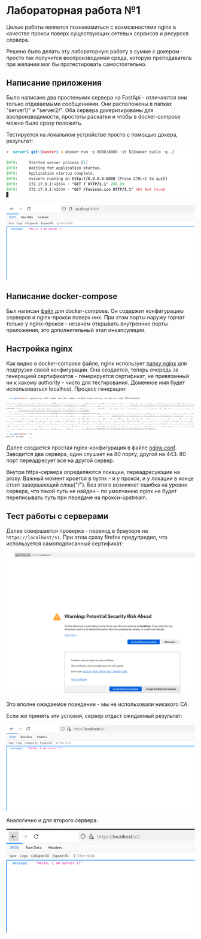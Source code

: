 # Лабораторная работа №1

Целью работы является познакомиться с возможностями nginx в качестве прокси поверх существующих сетевых сервисов и ресурсов сервера.

Решено было делать эту лабораторную работу в сумме с докером - просто так получится воспроизводимая среда, которую преподаватель при желании мог бы протестировать самостоятельно.

## Написание приложения

Было написано два простеньких сервера на FastApi - отличаются они только отдаваемыми сообщениями. Они расположены в папках "server1/" и "server2/". Оба сервера докеризированы для воспроизводимости, простоты раскатки и чтобы в docker-compose можно было сразу положить.

Тестируется на локальном устройстве просто с помощью докера, результат:

![test](../assets/test.png)

![result](../assets/2024-12-01-12-27-06.png)

## Написание docker-compose

Был написан [файл](./docker-compose.yml) для docker-compose. Он содержит конфигурацию серверов и nginx-прокси поверх них.
При этом порты наружу торчат только у nginx-прокси - незачем открывать внутренние порты приложения,
это дополнительный этап инкапсуляции.

## Настройка nginx

Как видно в docker-compose файле, nginx использует [папку nginx](./nginx) для подгрузки своей конфигурации.
Она создается, теперь очередь за генерацией сертификатов - генерируется сертификат, не привязанный ни к какому authority -
чисто для тестирования. Доменное имя будет использоваться localhost. Процесс генерации:

![ssl-setup](../assets/2024-12-01-12-20-07.png)

Далее создается простая nginx-конфигурация в файле [nginx.conf](./nginx/nginx.conf). Заводится два сервера, один слушает на 80 порту, другой на 443. 80 порт переадресует все на другой сервер.

Внутри https-сервера определяются локации, переадресующие на proxy. Важный момент кроется в путях - и у прокси, и у локации в конце стоит завершающий слэш("/"). Без этого возникнет ошибка на уровне сервера, что такой путь не найден - по умолчанию nginx не будет переписывать путь при передаче на прокси-upstream.

## Тест работы с серверами

Далее совершается проверка - переход в браузере на `https://localhost/s1`. При этом сразу firefox предупредил, что используется самоподписанный сертификат:

![nginx-first-check](../assets/2024-12-01-13-37-59.png)

Это вполне ожидаемое поведение - мы не использовали никакого CA.

Если же принять эти условия, сервер отдаст ожидаемый результат:

![s1_test](../assets/2024-12-01-13-43-25.png)

Аналогично и для второго сервера:

![s2_test](../assets/2024-12-01-13-44-33.png)
